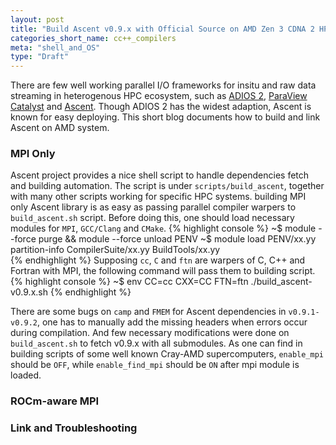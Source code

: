 ```yaml
---
layout: post
title: "Build Ascent v0.9.x with Official Source on AMD Zen 3 CDNA 2 HPC System"
categories_short_name: cc++_compilers
meta: "shell_and_OS"
type: "Draft"
---
```

There are few well working parallel I/O frameworks for insitu and raw data streaming in heterogenous HPC ecosystem, 
such as [ADIOS 2](https://adios2.readthedocs.io/en/latest/index.html), [ParaView Catalyst](https://docs.paraview.org/en/latest/Catalyst/index.html) and [Ascent](https://ascent.readthedocs.io/en/latest/). Though ADIOS 2 has the widest adaption, 
Ascent is known for easy deploying. This short blog documents how to build and link Ascent on AMD system.  

### MPI Only
Ascent project provides a nice shell script to handle dependencies fetch and building automation. 
The script is under `scripts/build_ascent`, together with many other scripts working for specific HPC systems. 
building MPI only Ascent library is as easy as passing parallel compiler warpers to `build_ascent.sh` script. 
Before doing this, one should load necessary modules for `MPI`, `GCC/Clang` and `CMake`.
{% highlight console %}
~$ module --force purge && module --force unload PENV 
~$ module load PENV/xx.yy partition-info CompilerSuite/xx.yy BuildTools/xx.yy                         
{% endhighlight %}
Supposing `cc`, `C` and `ftn` are warpers of C, C++ and Fortran with MPI,
the following command will pass them to building script.
{% highlight console %}
~$ env CC=cc CXX=CC FTN=ftn ./build_ascent-v0.9.x.sh
{% endhighlight %} 

There are some bugs on `camp` and `FMEM` for Ascent dependencies in `v0.9.1-v0.9.2`, one has to manually add the missing headers when errors occur during compilation. And few necessary modifications were done on `build_ascent.sh` to fetch v0.9.x with all submodules. As one can find in building scripts of some well known Cray-AMD supercomputers, `enable_mpi` should be `OFF`, while `enable_find_mpi` should be `ON` after mpi module is loaded. 

### ROCm-aware MPI

### Link and Troubleshooting  

